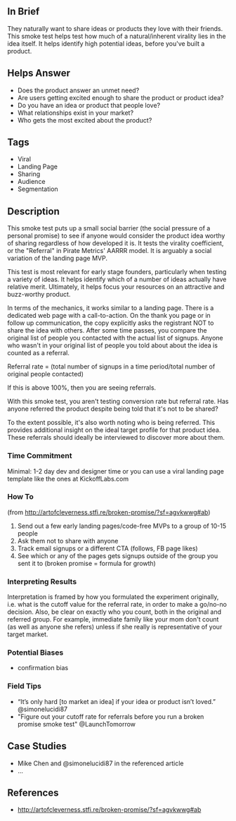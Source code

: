 ## In Brief

They naturally want to share ideas or products they love with their friends. This smoke test helps test how much of a natural/inherent virality lies in the idea itself. It helps identify high potential ideas, before you've built a product. 

## Helps Answer
 * Does the product answer an unmet need?
 * Are users getting excited enough to share the product or product idea?
 * Do you have an idea or product that people love? 
 * What relationships exist in your market? 
 * Who gets the most excited about the product?

## Tags
 * Viral
 * Landing Page
 * Sharing
 * Audience
 * Segmentation

## Description

This smoke test puts up a small social barrier (the social pressure of a personal promise) to see if anyone would consider the product idea worthy of sharing regardless of how developed it is. It tests the virality coefficient, or the "Referral" in Pirate Metrics' AARRR model. It is arguably a social variation of the landing page MVP. 

This test is most relevant for early stage founders, particularly when testing a variety of ideas. It helps identify which of a number of ideas actually have relative merit. Ultimately, it helps focus your resources on an attractive and buzz-worthy product. 

In terms of the mechanics, it works similar to a landing page. There is a dedicated web page with a call-to-action. On the thank you page or in follow up communication, the copy explicitly asks the registrant NOT to share the idea with others. After some time passes, you compare the original list of people you contacted with the actual list of signups. Anyone who wasn't in your original list of people you told about about the idea is counted as a referral. 

Referral rate = (total number of signups in a time period/total number of original people contacted)

If this is above 100%, then you are seeing referrals. 

With this smoke test, you aren't testing conversion rate but referral rate. Has anyone referred the product despite being told that it's not to be shared? 

To the extent possible, it's also worth noting who is being referred. This provides additional insight on the ideal target profile for that product idea. These referrals should ideally be interviewed to discover more about them. 

### Time Commitment

Minimal: 1-2 day dev and designer time or you can use a viral landing page template like the ones at KickoffLabs.com

### How To

(from http://artofcleverness.stfi.re/broken-promise/?sf=agvkwwg#ab)

1. Send out a few early landing pages/code-free MVPs to a group of 10-15 people
2. Ask them not to share with anyone
3. Track email signups or a different CTA (follows, FB page likes)
4. See which or any of the pages gets signups outside of the group you sent it to (broken promise = formula for growth)
 
### Interpreting Results

Interpretation is framed by how you formulated the experiment originally, i.e. what is the cutoff value for the referral rate, in order to make a go/no-no decision. Also, be clear on exactly who you count, both in the original and referred group. For example, immediate family like your mom don't count (as well as anyone she refers) unless if she really is representative of your target market. 

### Potential Biases
* confirmation bias

### Field Tips
 * “It’s only hard [to market an idea] if your idea or product isn’t loved.” @simonelucidi87
 * "Figure out your cutoff rate for referrals before you run a broken promise smoke test" @LaunchTomorrow

## Case Studies
 * Mike Chen and @simonelucidi87 in the referenced article
 * ...
 
## References
 * http://artofcleverness.stfi.re/broken-promise/?sf=agvkwwg#ab